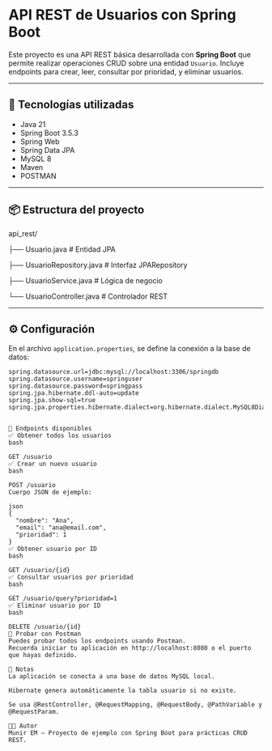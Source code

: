 # API REST de Usuarios con Spring Boot

Este proyecto es una API REST básica desarrollada con **Spring Boot** que permite realizar operaciones CRUD sobre una entidad `Usuario`. Incluye endpoints para crear, leer, consultar por prioridad, y eliminar usuarios.

---

## 🔧 Tecnologías utilizadas

- Java 21
- Spring Boot 3.5.3
- Spring Web
- Spring Data JPA
- MySQL 8
- Maven
- POSTMAN

---

## 📦 Estructura del proyecto

api_rest/

├── Usuario.java # Entidad JPA

├── UsuarioRepository.java # Interfaz JPARepository

├── UsuarioService.java # Lógica de negocio

└── UsuarioController.java # Controlador REST



---

## ⚙️ Configuración

En el archivo `application.properties`, se define la conexión a la base de datos:

```properties
spring.datasource.url=jdbc:mysql://localhost:3306/springdb
spring.datasource.username=springuser
spring.datasource.password=springpass
spring.jpa.hibernate.ddl-auto=update
spring.jpa.show-sql=true
spring.jpa.properties.hibernate.dialect=org.hibernate.dialect.MySQL8Dialect


📮 Endpoints disponibles
✅ Obtener todos los usuarios
bash

GET /usuario
✅ Crear un nuevo usuario
bash

POST /usuario
Cuerpo JSON de ejemplo:

json
{
  "nombre": "Ana",
  "email": "ana@email.com",
  "prioridad": 1
}
✅ Obtener usuario por ID
bash

GET /usuario/{id}
✅ Consultar usuarios por prioridad
bash

GET /usuario/query?prioridad=1
✅ Eliminar usuario por ID
bash

DELETE /usuario/{id}
🧪 Probar con Postman
Puedes probar todos los endpoints usando Postman.
Recuerda iniciar tu aplicación en http://localhost:8080 o el puerto que hayas definido.

📌 Notas
La aplicación se conecta a una base de datos MySQL local.

Hibernate genera automáticamente la tabla usuario si no existe.

Se usa @RestController, @RequestMapping, @RequestBody, @PathVariable y @RequestParam.

🧑‍💻 Autor
Munir EM – Proyecto de ejemplo con Spring Boot para prácticas CRUD REST.

